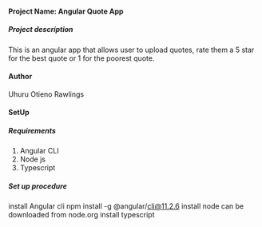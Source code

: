 #### Project Name: Angular Quote App
##### Project description
This is an angular app that allows user to upload quotes, rate them a 5 star for the best quote or 1 for the poorest quote.
#### Author
Uhuru Otieno Rawlings
#### SetUp
##### Requirements
1. Angular CLI
2. Node js
3. Typescript
##### Set up procedure
install Angular cli npm install -g @angular/cli@11.2.6
install node can be downloaded from node.org
install typescript 